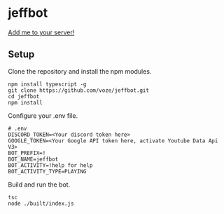 # jeffbot
[Add me to your server!](https://discordapp.com/oauth2/authorize?client_id=459065201992531979&scope=bot)
## Setup
Clone the repository and install the npm modules.

```
npm install typescript -g
git clone https://github.com/voze/jeffbot.git
cd jeffbot
npm install
```

Configure your .env file.

```dosini
# .env
DISCORD_TOKEN=<Your discord token here>
GOOGLE_TOKEN=<Your Google API token here, activate Youtube Data Api V3>
BOT_PREFIX=!
BOT_NAME=jeffbot
BOT_ACTIVITY=!help for help
BOT_ACTIVITY_TYPE=PLAYING
```

Build and run the bot.

```
tsc
node ./built/index.js
```
